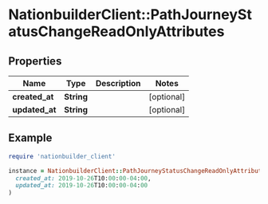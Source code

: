 # NationbuilderClient::PathJourneyStatusChangeReadOnlyAttributes

## Properties

| Name | Type | Description | Notes |
| ---- | ---- | ----------- | ----- |
| **created_at** | **String** |  | [optional] |
| **updated_at** | **String** |  | [optional] |

## Example

```ruby
require 'nationbuilder_client'

instance = NationbuilderClient::PathJourneyStatusChangeReadOnlyAttributes.new(
  created_at: 2019-10-26T10:00:00-04:00,
  updated_at: 2019-10-26T10:00:00-04:00
)
```

